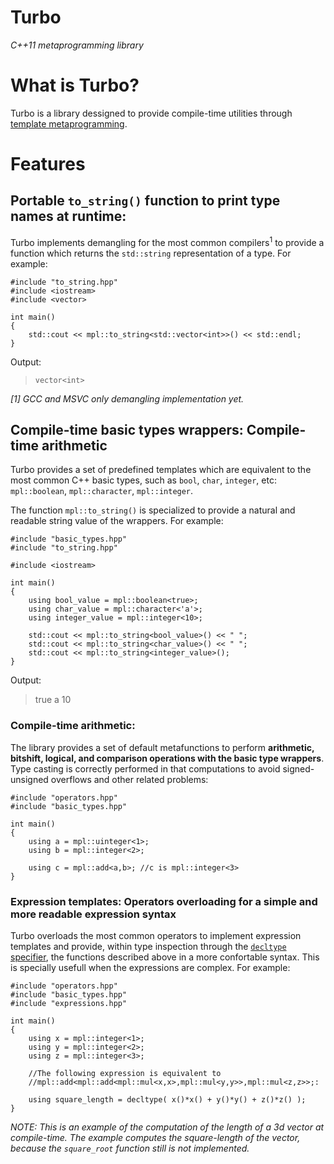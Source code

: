 Turbo
=====

*C++11 metaprogramming library*


# What is Turbo?

Turbo is a library dessigned to provide compile-time utilities through [template metaprogramming](http://en.wikipedia.org/wiki/Template_metaprogramming).





# Features

## Portable `to_string()` function to print type names at runtime:  

Turbo implements demangling for the most common compilers<sup>1</sup> to provide a function which returns the `std::string` representation of a type. For example:

    #include "to_string.hpp" 
    #include <iostream>
    #include <vector>

    int main()
    {
        std::cout << mpl::to_string<std::vector<int>>() << std::endl;
    }

Output: 
> `vector<int>`
   
   
   *[1] GCC and MSVC only demangling implementation yet.*

## Compile-time basic types wrappers: Compile-time arithmetic

Turbo provides a set of predefined templates which are equivalent to the most common C++ basic types, such as `bool`, `char`, `integer`, etc: `mpl::boolean`, 
`mpl::character`, `mpl::integer`.   

The function `mpl::to_string()` is specialized to provide a natural and readable string value of the wrappers. For example:

    #include "basic_types.hpp"
    #include "to_string.hpp"
    
    #include <iostream>
    
    int main()
    {
    	using bool_value = mpl::boolean<true>;
    	using char_value = mpl::character<'a'>;
    	using integer_value = mpl::integer<10>;
    	
    	std::cout << mpl::to_string<bool_value>() << " ";
    	std::cout << mpl::to_string<char_value>() << " ";
    	std::cout << mpl::to_string<integer_value>();
    }

Output:
> true a 10

### Compile-time arithmetic:
The library provides a set of default metafunctions to perform **arithmetic, bitshift, logical, and comparison operations with the basic type wrappers**. Type casting is correctly performed in that computations to avoid signed-unsigned overflows and other related problems:

    #include "operators.hpp"
    #include "basic_types.hpp"
    
    int main()
    {
    	using a = mpl::uinteger<1>;
    	using b = mpl::integer<2>;
    	
    	using c = mpl::add<a,b>; //c is mpl::integer<3>
    }

### Expression templates: Operators overloading for a simple and more readable expression syntax

Turbo overloads the most common operators to implement expression templates and provide, within type inspection through the [`decltype` specifier](http://en.cppreference.com/w/cpp/language/decltype), the functions described above in a more confortable syntax. This is specially usefull when the expressions are complex. For example:

    #include "operators.hpp"
    #include "basic_types.hpp"
    #include "expressions.hpp"
    
    int main()
    {
    	using x = mpl::integer<1>;
    	using y = mpl::integer<2>;
    	using z = mpl::integer<3>;
    	
    	//The following expression is equivalent to
    	//mpl::add<mpl::add<mpl::mul<x,x>,mpl::mul<y,y>>,mpl::mul<z,z>>;:
    
    	using square_length = decltype( x()*x() + y()*y() + z()*z() );
    }

*NOTE: This is an example of the computation of the length of a 3d vector at compile-time. The example computes the square-length of the vector, because the `square_root` function still is not implemented.*




